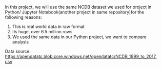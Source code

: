 In this project, we will use the same NCDB dataset we used for project in Python/ Jupyter Notebook(another project in same repository)for the following reasons:
<ol>
<li>This is real world data in raw format</li>
<li>Its huge, over 6.5 million rows</li>
<li>We used the same data in our Python project, we want to compare analysis</li>
</ol>

Data source: https://opendatatc.blob.core.windows.net/opendatatc/NCDB_1999_to_2017.csv
